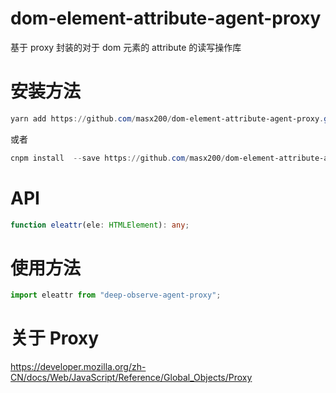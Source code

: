 # dom-element-attribute-agent-proxy

基于 proxy 封装的对于 dom 元素的 attribute 的读写操作库

# 安装方法

```powershell
yarn add https://github.com/masx200/dom-element-attribute-agent-proxy.git
```

或者

```powershell
cnpm install  --save https://github.com/masx200/dom-element-attribute-agent-proxy.git
```

# API

```typescript
function eleattr(ele: HTMLElement): any;
```

# 使用方法

```js
import eleattr from "deep-observe-agent-proxy";
```

# 关于 Proxy

https://developer.mozilla.org/zh-CN/docs/Web/JavaScript/Reference/Global_Objects/Proxy
